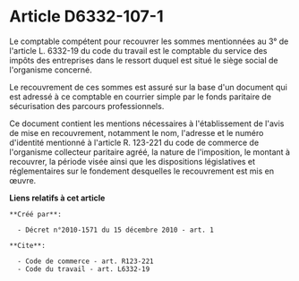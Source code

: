 # Article D6332-107-1

Le comptable compétent pour recouvrer les sommes mentionnées au 3° de l'article L. 6332-19 du code du travail est le
comptable du service des impôts des entreprises dans le ressort duquel est situé le siège social de l'organisme concerné. 

Le recouvrement de ces sommes est assuré sur la base d'un document qui est adressé à ce comptable en courrier simple par le
fonds paritaire de sécurisation des parcours professionnels. 

Ce document contient les mentions nécessaires à l'établissement de l'avis de mise en recouvrement, notamment le nom,
l'adresse et le numéro d'identité mentionné à l'article R. 123-221 du code de commerce de l'organisme collecteur paritaire
agréé, la nature de l'imposition, le montant à recouvrer, la période visée ainsi que les dispositions législatives et
réglementaires sur le fondement desquelles le recouvrement est mis en œuvre.

**Liens relatifs à cet article**

	**Créé par**:

	  - Décret n°2010-1571 du 15 décembre 2010 - art. 1

	**Cite**:

	  - Code de commerce - art. R123-221
	  - Code du travail - art. L6332-19
